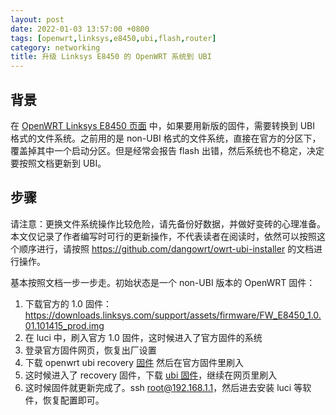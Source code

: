 ```yaml
---
layout: post
date: 2022-01-03 13:57:00 +0800
tags: [openwrt,linksys,e8450,ubi,flash,router]
category: networking
title: 升级 Linksys E8450 的 OpenWRT 系统到 UBI
---
```


## 背景

在 [OpenWRT Linksys E8450 页面](https://openwrt.org/toh/linksys/e8450) 中，如果要用新版的固件，需要转换到 UBI 格式的文件系统。之前用的是 non-UBI 格式的文件系统，直接在官方的分区下，覆盖掉其中一个启动分区。但是经常会报告 flash 出错，然后系统也不稳定，决定要按照文档更新到 UBI。

## 步骤

请注意：更换文件系统操作比较危险，请先备份好数据，并做好变砖的心理准备。本文仅记录了作者编写时可行的更新操作，不代表读者在阅读时，依然可以按照这个顺序进行，请按照 <https://github.com/dangowrt/owrt-ubi-installer> 的文档进行操作。

基本按照文档一步一步走。初始状态是一个 non-UBI 版本的 OpenWRT 固件：

1. 下载官方的 1.0 固件：https://downloads.linksys.com/support/assets/firmware/FW_E8450_1.0.01.101415_prod.img
2. 在 luci 中，刷入官方 1.0 固件，这时候进入了官方固件的系统
3. 登录官方固件网页，恢复出厂设置
4. 下载 openwrt ubi recovery [固件](https://github.com/dangowrt/linksys-e8450-openwrt-installer/releases/download/v0.6.1/openwrt-mediatek-mt7622-linksys_e8450-ubi-initramfs-recovery-installer.itb) 然后在官方固件里刷入
5. 这时候进入了 recovery 固件，下载 [ubi 固件](https://downloads.openwrt.org/snapshots/targets/mediatek/mt7622/openwrt-mediatek-mt7622-linksys_e8450-ubi-squashfs-sysupgrade.itb)，继续在网页里刷入
6. 这时候固件就更新完成了。ssh root@192.168.1.1，然后进去安装 luci 等软件，恢复配置即可。